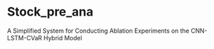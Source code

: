 # Stock_pre_ana
A Simplified System for Conducting Ablation Experiments on the CNN-LSTM-CVaR Hybrid Model
